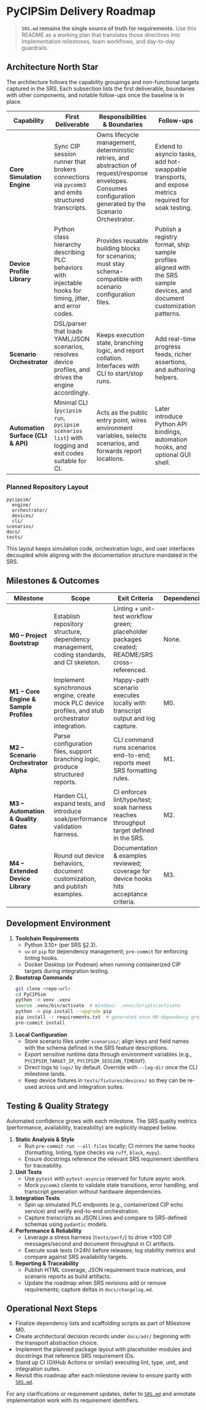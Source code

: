 # PyCIPSim Delivery Roadmap

> **`SRS.md` remains the single source of truth for requirements.** Use this README as a working plan that translates those directives into implementation milestones, team workflows, and day-to-day guardrails.

## Architecture North Star

The architecture follows the capability groupings and non-functional targets captured in the SRS. Each subsection lists the first deliverable, boundaries with other components, and notable follow-ups once the baseline is in place.

| Capability | First Deliverable | Responsibilities & Boundaries | Follow-ups |
| --- | --- | --- | --- |
| **Core Simulation Engine** | Sync CIP session runner that brokers connections via `pycomm3` and emits structured transcripts. | Owns lifecycle management, deterministic retries, and abstraction of request/response envelopes. Consumes configuration generated by the Scenario Orchestrator. | Extend to asyncio tasks, add hot-swappable transports, and expose metrics required for soak testing. |
| **Device Profile Library** | Python class hierarchy describing PLC behaviors with injectable hooks for timing, jitter, and error codes. | Provides reusable building blocks for scenarios; must stay schema-compatible with scenario configuration files. | Publish a registry format, ship sample profiles aligned with the SRS sample devices, and document customization patterns. |
| **Scenario Orchestrator** | DSL/parser that loads YAML/JSON scenarios, resolves device profiles, and drives the engine accordingly. | Keeps execution state, branching logic, and report collation. Interfaces with CLI to start/stop runs. | Add real-time progress feeds, richer assertions, and authoring helpers. |
| **Automation Surface (CLI & API)** | Minimal CLI (`pycipsim run`, `pycipsim scenarios list`) with logging and exit codes suitable for CI. | Acts as the public entry point, wires environment variables, selects scenarios, and forwards report locations. | Later introduce Python API bindings, automation hooks, and optional GUI shell. |

### Planned Repository Layout

```
pycipsim/
  engine/
  orchestrator/
  devices/
  cli/
scenarios/
docs/
tests/
```

This layout keeps simulation code, orchestration logic, and user interfaces decoupled while aligning with the documentation structure mandated in the SRS.

## Milestones & Outcomes

| Milestone | Scope | Exit Criteria | Dependencies |
| --- | --- | --- | --- |
| **M0 – Project Bootstrap** | Establish repository structure, dependency management, coding standards, and CI skeleton. | Linting + unit-test workflow green; placeholder packages created; README/SRS cross-referenced. | None. |
| **M1 – Core Engine & Sample Profiles** | Implement synchronous engine, create mock PLC device profiles, and stub orchestrator integration. | Happy-path scenario executes locally with transcript output and log capture. | M0. |
| **M2 – Scenario Orchestrator Alpha** | Parse configuration files, support branching logic, produce structured reports. | CLI command runs scenarios end-to-end; reports meet SRS formatting rules. | M1. |
| **M3 – Automation & Quality Gates** | Harden CLI, expand tests, and introduce soak/performance validation harness. | CI enforces lint/type/test; soak harness reaches throughput target defined in the SRS. | M2. |
| **M4 – Extended Device Library** | Round out device behaviors, document customization, and publish examples. | Documentation & examples reviewed; coverage for device hooks hits acceptance criteria. | M3. |

## Development Environment

1. **Toolchain Requirements**
   - Python 3.10+ (per SRS §2.3).
   - `uv` or `pip` for dependency management; `pre-commit` for enforcing linting hooks.
   - Docker Desktop (or Podman) when running containerized CIP targets during integration testing.
2. **Bootstrap Commands**
   ```bash
   git clone <repo-url>
   cd PyCIPSim
   python -m venv .venv
   source .venv/bin/activate  # Windows: .venv\Scripts\activate
   python -m pip install --upgrade pip
   pip install -r requirements.txt  # generated once M0 dependency grooming finishes
   pre-commit install
   ```
3. **Local Configuration**
   - Store scenario files under `scenarios/`; align keys and field names with the schema defined in the SRS feature descriptions.
   - Export sensitive runtime data through environment variables (e.g., `PYCIPSIM_TARGET_IP`, `PYCIPSIM_SESSION_TIMEOUT`).
   - Direct logs to `logs/` by default. Override with `--log-dir` once the CLI milestone lands.
   - Keep device fixtures in `tests/fixtures/devices/` so they can be re-used across unit and integration suites.

## Testing & Quality Strategy

Automated confidence grows with each milestone. The SRS quality metrics (performance, availability, traceability) are explicitly mapped below.

1. **Static Analysis & Style**
   - Run `pre-commit run --all-files` locally; CI mirrors the same hooks (formatting, linting, type checks via `ruff`, `black`, `mypy`).
   - Ensure docstrings reference the relevant SRS requirement identifiers for traceability.
2. **Unit Tests**
   - Use `pytest` with `pytest-asyncio` reserved for future async work.
   - Mock `pycomm3` clients to validate state transitions, error handling, and transcript generation without hardware dependencies.
3. **Integration Tests**
   - Spin up simulated PLC endpoints (e.g., containerized CIP echo service) and verify end-to-end orchestration.
   - Capture transcripts as JSON Lines and compare to SRS-defined schemas using `pydantic` models.
4. **Performance & Reliability**
   - Leverage a stress harness (`tests/perf/`) to drive ≥100 CIP messages/second and document throughput in CI artifacts.
   - Execute soak tests (≥24h) before releases; log stability metrics and compare against SRS availability targets.
5. **Reporting & Traceability**
   - Publish HTML coverage, JSON requirement trace matrices, and scenario reports as build artifacts.
   - Update the roadmap when SRS revisions add or remove requirements; capture deltas in `docs/changelog.md`.

## Operational Next Steps

- Finalize dependency lists and scaffolding scripts as part of Milestone M0.
- Create architectural decision records under `docs/adr/` beginning with the transport abstraction choice.
- Implement the planned package layout with placeholder modules and docstrings that reference SRS requirement IDs.
- Stand up CI (GitHub Actions or similar) executing lint, type, unit, and integration suites.
- Revisit this roadmap after each milestone review to ensure parity with [`SRS.md`](./SRS.md).

For any clarifications or requirement updates, defer to [`SRS.md`](./SRS.md) and annotate implementation work with its requirement identifiers.
